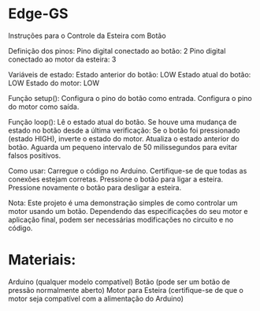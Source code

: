 # Edge-GS

Instruções para o Controle da Esteira com Botão

Definição dos pinos:
Pino digital conectado ao botão: 2
Pino digital conectado ao motor da esteira: 3

Variáveis de estado:
Estado anterior do botão: LOW
Estado atual do botão: LOW
Estado do motor: LOW

Função setup():
Configura o pino do botão como entrada.
Configura o pino do motor como saída.

Função loop():
Lê o estado atual do botão.
Se houve uma mudança de estado no botão desde a última verificação:
Se o botão foi pressionado (estado HIGH), inverte o estado do motor.
Atualiza o estado anterior do botão.
Aguarda um pequeno intervalo de 50 milissegundos para evitar falsos positivos.

Como usar:
Carregue o código no Arduino.
Certifique-se de que todas as conexões estejam corretas.
Pressione o botão para ligar a esteira.
Pressione novamente o botão para desligar a esteira.

Nota:
Este projeto é uma demonstração simples de como controlar um motor usando um botão. Dependendo das especificações do seu motor e aplicação final, podem ser necessárias modificações no circuito e no código.

# Materiais:

Arduino (qualquer modelo compatível)
Botão (pode ser um botão de pressão normalmente aberto)
Motor para Esteira (certifique-se de que o motor seja compatível com a alimentação do Arduino)
